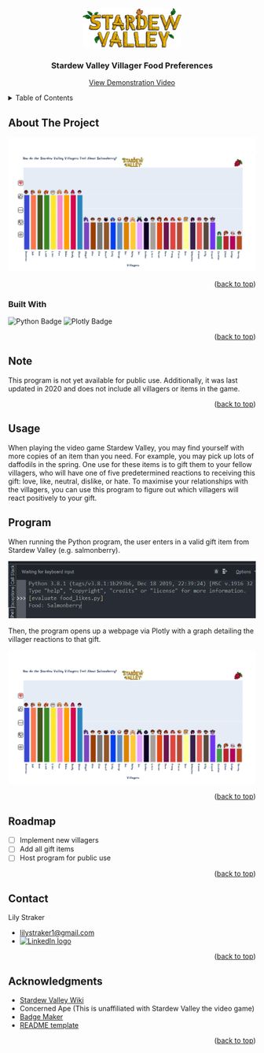 <a name="readme-top"></a>

<!-- PROJECT LOGO -->
<br />
<div align="center">
  <a href="(https://github.com/lilystraker/StardewValleyFood/edit/main/README.md)">
    <img src="images/logo.png" alt="Logo" width="200" height="80">
  </a>

  <h3 align="center">Stardew Valley Villager Food Preferences</h3>

  <p align="center">
    <a href="#">View Demonstration Video</a>
  </p>
</div>


<!-- TABLE OF CONTENTS -->
<details>
  <summary>Table of Contents</summary>
  <ol>
    <li>
      <a href="#about-the-project">About The Project</a>
      <ul>
        <li><a href="#built-with">Built With</a></li>
      </ul>
    </li>
    <li>
      <a href="#getting-started">Getting Started</a>
      <ul>
        <li><a href="#prerequisites">Prerequisites</a></li>
        <li><a href="#installation">Installation</a></li>
      </ul>
    </li>
    <li><a href="#usage">Usage</a></li>
    <li><a href="#roadmap">Roadmap</a></li>
    <li><a href="#contributing">Contributing</a></li>
    <li><a href="#license">License</a></li>
    <li><a href="#contact">Contact</a></li>
    <li><a href="#acknowledgments">Acknowledgments</a></li>
  </ol>
</details>



<!-- ABOUT THE PROJECT -->
## About The Project

![Plotly graph of villager preferences](https://github.com/lilystraker/StardewValleyFood/blob/990156e23aaac24d0a69eeb4e1d52b80b3d474c1/images/SDVplotly.png)


<p align="right">(<a href="#readme-top">back to top</a>)</p>


### Built With

  ![Python Badge](https://img.shields.io/badge/Python-yellow?style=for-the-badge&logo=python)
  ![Plotly Badge](https://img.shields.io/badge/Plotly-blue?style=for-the-badge&logo=plotly)

<p align="right">(<a href="#readme-top">back to top</a>)</p>


## Note
This program is not yet available for public use. Additionally, it was last updated in 2020 and does not include all villagers or items in the game.

<p align="right">(<a href="#readme-top">back to top</a>)</p>

## Usage
When playing the video game Stardew Valley, you may find yourself with more copies of an item than you need. For example, you may pick up lots of daffodils in the spring. One use for these items is to gift them to your fellow villagers, who will have one of five predetermined reactions to receiving this gift: love, like, neutral, dislike, or hate. To maximise your relationships with the villagers, you can use this program to figure out which villagers will react positively to your gift. 

## Program
When running the Python program, the user enters in a valid gift item from Stardew Valley (e.g. salmonberry).

![Program prompting user for gift item](https://github.com/lilystraker/StardewValleyFood/blob/366ec93c88928ff578b4471fea42714f5aaed3a1/images/python_SDV.png)

Then, the program opens up a webpage via Plotly with a graph detailing the villager reactions to that gift.

![Plotly graph of villager preferences](https://github.com/lilystraker/StardewValleyFood/blob/990156e23aaac24d0a69eeb4e1d52b80b3d474c1/images/SDVplotly.png)

<p align="right">(<a href="#readme-top">back to top</a>)</p>

<!-- ROADMAP -->
## Roadmap

- [ ] Implement new villagers
- [ ] Add all gift items
- [ ] Host program for public use

<p align="right">(<a href="#readme-top">back to top</a>)</p>


<!-- CONTACT -->
## Contact

Lily Straker 
- lilystraker1@gmail.com
- <a href = "https://www.linkedin.com/in/lilystraker/">![LinkedIn logo](https://img.shields.io/badge/LinkedIn-blue?style=for-the-badge&logo=linkedin)
</a>

<p align="right">(<a href="#readme-top">back to top</a>)</p>

<!-- ACKNOWLEDGMENTS -->
## Acknowledgments

* [Stardew Valley Wiki](https://stardewvalleywiki.com/Stardew_Valley_Wiki)
* Concerned Ape (This is unaffiliated with Stardew Valley the video game)
* [Badge Maker](https://shields.io/badges)
* [README template](https://github.com/othneildrew/Best-README-Template)
  
<p align="right">(<a href="#readme-top">back to top</a>)</p>
